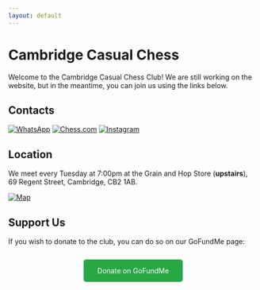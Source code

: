 ```yaml
---
layout: default
---
```


# Cambridge Casual Chess

Welcome to the Cambridge Casual Chess Club! We are still working on the website, but in the meantime, you can join us using the links below.

## Contacts

[![WhatsApp](https://img.icons8.com/color/48/000000/whatsapp.png)](https://chat.whatsapp.com/HpvIbSZHuYv0KDkhN7xna5)
 [![Chess.com](https://img.icons8.com/color/48/000000/chess-com)](https://www.chess.com/club/cambridge-casual-chess/join)
[![Instagram](https://img.icons8.com/color/48/000000/instagram-new.png)](https://www.instagram.com/cambridgecasualchess?igsh=NWJ2cWttNnk4a3Bj)




## Location
We meet every Tuesday at 7:00pm at the Grain and Hop Store (**upstairs**), 69 Regent Street, Cambridge, CB2 1AB.

[![Map](https://img.icons8.com/color/48/000000/google-maps-new.png)](https://maps.app.goo.gl/k7hjT1QkWpfDZJrz7)

## Support Us

If you wish to donate to the club, you can do so on our GoFundMe page:

<div style="text-align:center;margin:2em;">
    <a href="https://gofund.me/75685c96" style="display:inline-block;font-size:1em;background-color:#28a745;color:white;padding:1em 2em;border-radius:5px;text-decoration:none;max-width:100%;overflow:hidden;text-overflow:ellipsis;white-space:nowrap;">Donate on GoFundMe</a>
</div>

